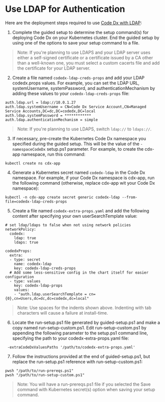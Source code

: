 # Use LDAP for Authentication

Here are the deployment steps required to use [Code Dx with LDAP](https://codedx.com/Documentation/InstallGuide.html#ActiveDirectoryLDAPConfiguration):

1) Complete the guided setup to determine the setup command(s) for deploying Code Dx on your Kubernetes cluster. End the guided setup by using one of the options to save your setup command to a file.

>Note: If you're planning to use LDAPS and your LDAP server uses either a self-signed certificate or a certificate issued by a CA other than a well-known one, you must select a custom cacerts file and add the certificate for your LDAP server.

2) Create a file named `codedx-ldap-creds-props` and add your LDAP codedx.props values. For example, you can set the LDAP URL, systemUsername, systemPassword, and authenticationMechanism by adding these values to your `codedx-ldap-creds-props` file:

```
auth.ldap.url = ldap://10.0.1.27
auth.ldap.systemUsername = CN=Code Dx Service Account,CN=Managed Service Accounts,DC=dc,DC=codedx,DC=local
auth.ldap.systemPassword = ************
auth.ldap.authenticationMechanism = simple
```

>Note: If you're planning to use LDAPS, switch `ldap://` to `ldaps://`.

3) If necessary, pre-create the Kubernetes Code Dx namespace you specified during the guided setup. This will be the value of the `-namespaceCodeDx` setup.ps1 parameter. For example, to create the cdx-app namespace, run this command:

```
kubectl create ns cdx-app
```

4) Generate a Kubernetes secret named `codedx-ldap` in the Code Dx namespace. For example, if your Code Dx namespace is cdx-app, run the following command (otherwise, replace cdx-app wit your Code Dx namespace):

```
kubectl -n cdx-app create secret generic codedx-ldap --from-file=codedx-ldap-creds-props
```

5) Create a file named `codedx-extra-props.yaml` and add the following content after specifying your own userSearchTemplate value:

```
# set ldap/ldaps to false when not using network policies
networkPolicy:
  codedx:
    ldap: true
    ldaps: true

codedxProps:
  extra:
  - type: secret
    name: codedx-ldap
    key: codedx-ldap-creds-props
  # Add some less-sensitive config in the chart itself for easier configuration
  - type: values
    key: codedx-ldap-props
    values:
    - "auth.ldap.userSearchTemplate = cn={0},cn=Users,dc=dc,dc=codedx,dc=local"
```

>Note: Use spaces for the indents shown above. Indenting with tab characters will cause a failure at install-time.

6) Locate the run-setup.ps1 file generated by guided-setup.ps1 and make a copy named run-setup-custom.ps1. Edit run-setup-custom.ps1 by appending the following parameter to the setup.ps1 command line, specifying the path to your codedx-extra-props.yaml file:

```
 -extraCodeDxValuesPaths '/path/to/codedx-extra-props.yaml'
```

7) Follow the instructions provided at the end of guided-setup.ps1, but replace the run-setup.ps1 reference with run-setup-custom.ps1:

```
pwsh "/path/to/run-prereqs.ps1"
pwsh "/path/to/run-setup-custom.ps1"
```

>Note: You will have a run-prereqs.ps1 file if you selected the Save command with Kubernetes secret(s) option when saving your setup command.
